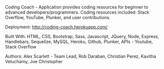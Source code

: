 Coding Coach - Application provides coding resources for beginner to advanced developers/programmers.  Coding resources included: Stack Overflow, YouTube, Plunker, and user contributions.

Deployment:
http://coding-coach.herokuapp.com/

Built With:
HTML,
CSS,
Bootstrap,
Sass,
Javascript,
JQuery,
Node,
Express,
Handlebars,
Sequelize,
MySQL,
Heroku,
Github,
Plunker,
APIs - Youtube, Stack Overflow


Authors:
Alex Scarlett - Team Lead,
Rob Daraban,
Christian Perez,
Kavitha Veluchamy,
Joe Christopher
